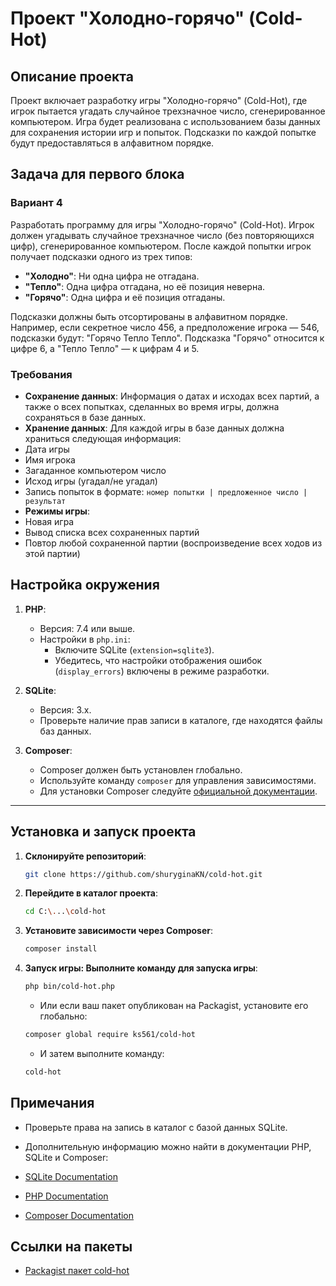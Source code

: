 # Проект "Холодно-горячо" (Cold-Hot)


## Описание проекта

Проект включает разработку игры "Холодно-горячо" (Cold-Hot), где игрок пытается угадать случайное трехзначное число, сгенерированное компьютером. Игра будет реализована с использованием базы данных для сохранения истории игр и попыток. Подсказки по каждой попытке будут предоставляться в алфавитном порядке.

## Задача для первого блока

### Вариант 4

Разработать программу для игры "Холодно-горячо" (Cold-Hot). Игрок должен угадывать случайное трехзначное число (без повторяющихся цифр), сгенерированное компьютером. После каждой попытки игрок получает подсказки одного из трех типов:

- **"Холодно"**: Ни одна цифра не отгадана.
- **"Тепло"**: Одна цифра отгадана, но её позиция неверна.
- **"Горячо"**: Одна цифра и её позиция отгаданы.

Подсказки должны быть отсортированы в алфавитном порядке. Например, если секретное число 456, а предположение игрока — 546, подсказки будут: "Горячо Тепло Тепло". Подсказка "Горячо" относится к цифре 6, а "Тепло Тепло" — к цифрам 4 и 5.

### Требования

- **Сохранение данных**: Информация о датах и исходах всех партий, а также о всех попытках, сделанных во время игры, должна сохраняться в базе данных.
- **Хранение данных**: Для каждой игры в базе данных должна храниться следующая информация:
- Дата игры
- Имя игрока
- Загаданное компьютером число
- Исход игры (угадал/не угадал)
- Запись попыток в формате: `номер попытки | предложенное число | результат`
- **Режимы игры**:
- Новая игра
- Вывод списка всех сохраненных партий
- Повтор любой сохраненной партии (воспроизведение всех ходов из этой партии)

## Настройка окружения

1. **PHP**:
   - Версия: 7.4 или выше.
   - Настройки в `php.ini`:
     - Включите SQLite (`extension=sqlite3`).
     - Убедитесь, что настройки отображения ошибок (`display_errors`) включены в режиме разработки.

2. **SQLite**:
   - Версия: 3.x.
   - Проверьте наличие прав записи в каталоге, где находятся файлы баз данных.

3. **Composer**:
   - Composer должен быть установлен глобально.
   - Используйте команду `composer` для управления зависимостями.
   - Для установки Composer следуйте [официальной документации](https://getcomposer.org/doc/00-intro.md).

---
## Установка и запуск проекта

1. **Склонируйте репозиторий**:
   ```bash
   git clone https://github.com/shuryginaKN/cold-hot.git
   ```

2. **Перейдите в каталог проекта**:
   ```bash
   cd C:\...\cold-hot
   ```

3. **Установите зависимости через Composer**:
   ```bash
   composer install
   ```

4. **Запуск игры: Выполните команду для запуска игры**:
   ```bash
   php bin/cold-hot.php
   ```

   - Или если ваш пакет опубликован на Packagist, установите его глобально:

   ```bash
   composer global require ks561/cold-hot
   ```

   - И затем выполните команду:
   ```bash
   cold-hot
   ```

## Примечания

- Проверьте права на запись в каталог с базой данных SQLite.

- Дополнительную информацию можно найти в документации PHP, SQLite и Composer:

- [SQLite Documentation](https://www.sqlite.org/docs.html)
- [PHP Documentation](https://www.php.net/docs.php)
- [Composer Documentation](https://getcomposer.org/doc/)

## Ссылки на пакеты
- [Packagist пакет cold-hot](https://packagist.org/packages/ks561/cold-hot)